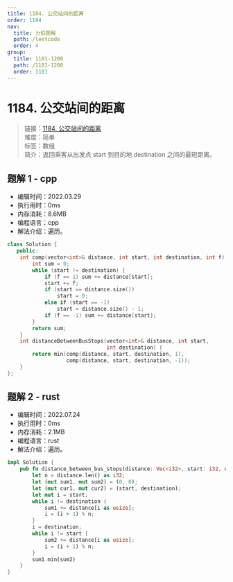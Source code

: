 ```yaml
---
title: 1184. 公交站间的距离
order: 1184
nav:
  title: 力扣题解
  path: /leetcode
  order: 4
group:
  title: 1101-1200
  path: /1101-1200
  order: 1101
---
```


# 1184. 公交站间的距离

> 链接：[1184. 公交站间的距离](https://leetcode-cn.com/problems/distance-between-bus-stops/)  
> 难度：简单  
> 标签：数组  
> 简介：返回乘客从出发点 start 到目的地 destination 之间的最短距离。

## 题解 1 - cpp

- 编辑时间：2022.03.29
- 执行用时：0ms
- 内存消耗：8.6MB
- 编程语言：cpp
- 解法介绍：遍历。

```cpp
class Solution {
   public:
    int comp(vector<int>& distance, int start, int destination, int f) {
        int sum = 0;
        while (start != destination) {
            if (f == 1) sum += distance[start];
            start += f;
            if (start == distance.size())
                start = 0;
            else if (start == -1)
                start = distance.size() - 1;
            if (f == -1) sum += distance[start];
        }
        return sum;
    }
    int distanceBetweenBusStops(vector<int>& distance, int start,
                                int destination) {
        return min(comp(distance, start, destination, 1),
                   comp(distance, start, destination, -1));
    }
};
```
## 题解 2 - rust
- 编辑时间：2022.07.24
- 执行用时：0ms
- 内存消耗：2.1MB
- 编程语言：rust
- 解法介绍：遍历。
```rust
impl Solution {
    pub fn distance_between_bus_stops(distance: Vec<i32>, start: i32, destination: i32) -> i32 {
        let n = distance.len() as i32;
        let (mut sum1, mut sum2) = (0, 0);
        let (mut cur1, mut cur2) = (start, destination);
        let mut i = start;
        while i != destination {
            sum1 += distance[i as usize];
            i = (i + 1) % n;
        }
        i = destination;
        while i != start {
            sum2 += distance[i as usize];
            i = (i + 1) % n;
        }
        sum1.min(sum2)
    }
}
```
